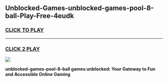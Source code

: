 
## Unblocked-Games-unblocked-games-pool-8-ball-Play-Free-4eudk
<h3>
<a href="https://premium76.site?title=unblocked-games-pool-8-ball&ref=20A">CLICK TO PLAY</a></h3>
<hr>

<h3>
<a href="https://premium76.site?title=unblocked-games-pool-8-ball&ref=20A">CLICK 2 PLAY</a>
  
</h3>

<a href="https://premium76.site?title=unblocked-games-pool-8-ball&ref=20A"><img src="https://clearcache.store/games.png"></a>


**unblocked-games-pool-8-ball games unblocked: Your Gateway to Fun and Accessible Online Gaming**
